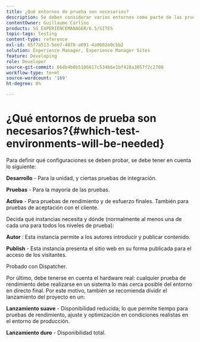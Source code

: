 ```yaml
---
title: ¿Qué entornos de prueba son necesarios?
description: Se deben considerar varios entornos como parte de las pruebas
contentOwner: Guillaume Carlino
products: SG_EXPERIENCEMANAGER/6.5/SITES
topic-tags: testing
content-type: reference
exl-id: 05f7a513-5ee7-4870-a691-4a0602e0cbb2
solution: Experience Manager, Experience Manager Sites
feature: Developing
role: Developer
source-git-commit: 66db4b0b5106617c534b6e1bf428a3057f2c2708
workflow-type: tm+mt
source-wordcount: '169'
ht-degree: 0%

---
```


# ¿Qué entornos de prueba son necesarios?{#which-test-environments-will-be-needed}

Para definir qué configuraciones se deben probar, se debe tener en cuenta lo siguiente:

**Desarrollo** - Para la unidad, y ciertas pruebas de integración.

**Pruebas** - Para la mayoría de las pruebas.

**Activo** - Para pruebas de rendimiento y de esfuerzo finales. También para pruebas de aceptación con el cliente.

Decida qué instancias necesita y dónde (normalmente al menos una de cada una para todos los niveles de prueba):

**Autor** : Esta instancia permite a los autores introducir y publicar contenido.

**Publish** - Esta instancia presenta el sitio web en su forma publicada para el acceso de los visitantes.

Probado con Dispatcher.

Por último, debe tenerse en cuenta el hardware real: cualquier prueba de rendimiento debe realizarse en un sistema lo más cerca posible del entorno en directo final. Por este motivo, también se recomienda dividir el lanzamiento del proyecto en un:

**Lanzamiento suave** - Disponibilidad reducida; lo que permite tiempo para pruebas de rendimiento, ajuste y optimización en condiciones realistas en el entorno de producción.

**Lanzamiento duro** - Disponibilidad total.
